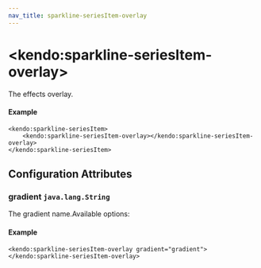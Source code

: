 ```yaml
---
nav_title: sparkline-seriesItem-overlay
---
```


# \<kendo:sparkline-seriesItem-overlay\>

The effects overlay.

#### Example
    <kendo:sparkline-seriesItem>
        <kendo:sparkline-seriesItem-overlay></kendo:sparkline-seriesItem-overlay>
    </kendo:sparkline-seriesItem>

## Configuration Attributes

### gradient `java.lang.String`

The gradient name.Available options:

#### Example
    <kendo:sparkline-seriesItem-overlay gradient="gradient">
    </kendo:sparkline-seriesItem-overlay>

